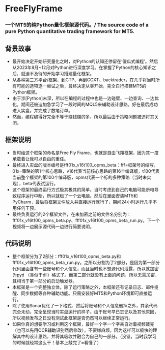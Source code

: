 # FreeFlyFrame
### 一个MT5的纯Python量化框架源代码。/ The source code of a pure Python quantitative trading framework for MT5.

## 背景故事
- 最开始决定开始研究量化之时，对Python的认知还停留在‘傻瓜式编程’。然后从2023年8月~12月对Python进行深度学习。在掌握了Python的核心知识之后，就迫不及待的开始学习搭建量化框架。
- 从各种第三方平台/框架、到CTP、再到CCXT、backtrader，在几乎将当时所有可能的选项逐一尝试之后，最终决定从零开始，完全自行搭建MT5的Python框架。
- 由于涉[Python]未深，所以在编程的过程中也是一边碰壁、一边查询、一边优化，期间还被迫加急学习了一段时间的MQL5来辅助设计思路。好在最后成功进入实盘，并完成了数笔订单。
- 然而，编程编得好完全不等于赚钱赚的多，所以最后由于策略问题被迫将其关闭。

## 框架说明
- 当时给这个框架的命名是Free Fly Frame，也就是自由飞翔框架，因为其一度承载着让我可以自由的重任。
- 最终进入实盘的版本编号是fff01x_v16t100_opms_beta：fff=框架号的缩写，01x=策略的第1个核心思路，v16代表当前核心思路的第16个编译版，t100代表当前整个框架的第100个编译版，opms代表一个标的多种策略（当时未实现），beta代表试运行。
- 这个框架的最终运行方式极其极其的简单，当时考虑到自己的电脑可能断电导致程序运行中断，所以就租了一个云电脑，然后在里面安装MT5和PyCharm，最后将框架文件放入并直接运行就行了，期间24小时运行几乎不用任何干预。
- 最终负责运行的2个框架文件，在未加密之前的文件名分别为：fff01x_v16t100_opms_beta.py、fff01x_v16t100_opms_beta_run.py。下一个视频将一边展示源代码一边进行简要说明。

## 代码说明
- 整个框架分为了2部分：fff01x_v16t100_opms_beta.py和fff01x_v16t100_opms_beta_run.py。之所以分割为了2部分，是因为第一部分代码里面含有一些账号和个人信息，而且当时也不想源代码泄露，所以就加密为pyd （类似于dll）格式了。而第二部分就没有上面的问题，所以无需加密，其相当于第一部分的启动触发器。
- 本框架是一个完整独立体，除了运行策略之外，本框架还有记录日志、邮件提醒、同步数据等各种辅助功能。只需安装好MT5和Python环境即可直接运行。
- 除了使用Sonar优化了一下格式、然后将账号和个人信息删掉之外，其余代码完全未动，完全呈现当时实盘运行的样子。由于账号早已忘记以及其他原因，所以视频发布之日没有测试此框架是否仍然可以继续正常运行。
- 如果你真的想要学习或利用这个框架，最好一个字一个字亲自对着视频敲完（也可以先用OCR辅助识别然后修改），不要嫌麻烦。因为这样可以极快的理解其中的设计思路，并将其吸收并融合为自己的一部分。（没错，当时我学习的时候就经常这么干！基本上敲完了≈看懂了）
